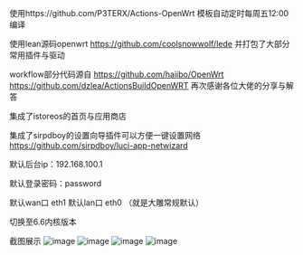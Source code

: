 使用https://github.com/P3TERX/Actions-OpenWrt 模板自动定时每周五12:00编译


使用lean源码openwrt https://github.com/coolsnowwolf/lede 并打包了大部分常用插件与驱动


workflow部分代码源自
https://github.com/haiibo/OpenWrt
https://github.com/dzlea/ActionsBuildOpenWRT
再次感谢各位大佬的分享与解答


集成了istoreos的首页与应用商店

集成了sirpdboy的设置向导插件可以方便一键设置网络 https://github.com/sirpdboy/luci-app-netwizard

默认后台ip：192.168.100.1

默认登录密码：password

默认wan口 eth1 默认lan口 eth0 （就是大雕常规默认）

切换至6.6内核版本 

截图展示
![image](https://github.com/Eircodong/openwrt-x86/assets/59461660/bc2d284d-e791-46f5-bf73-a738454729a9)
![image](https://github.com/Eircodong/openwrt-x86/assets/59461660/1d5137ad-7137-43f3-a44c-2260117b0dfe)
![image](https://github.com/Eircodong/openwrt-x86/assets/59461660/6bf269c2-02c3-472b-8772-370d96f8b05f)
![image](https://github.com/Eircodong/openwrt-x86/assets/59461660/5609c037-c5ec-428d-9b6d-ea26887526bf)
